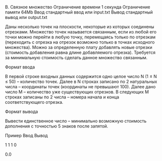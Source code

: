 
B. Связное множество
Ограничение времени 	1 секунда
Ограничение памяти 	64Mb
Ввод 	стандартный ввод или input.txt
Вывод 	стандартный вывод или output.txt

Даны несколько точек на плоскости, некоторые из которых соединены отрезками. Множество точек называется связанным, если из любой его точки можно перейти в любую точку, перемещаясь только по отрезкам (переходить с отрезка на отрезок возможно только в точках исходного множества). Можно за определенную плату добавлять новые отрезки (стоимость добавления равна длине добавляемого отрезка). Требуется за минимальную стоимость сделать данное множество связанным.

Формат ввода

В первой строке входных данных содержится одно целое число N (1 ≤ N ≤ 50) – количество точек. Далее в N строках записано по 2 натуральных числа – координаты точек (координаты не превышают 100). Далее дано число M – количество уже существующих отрезков. В следующих M строках записаны по 2 числа – номера начала и конца соответствующего отрезка.

Формат вывода

Вывести единственное число – минимально возможную стоимость дополнения с точностью 5 знаков после запятой.

Пример
Ввод
Вывод

1
1 1
0

	

0.0
